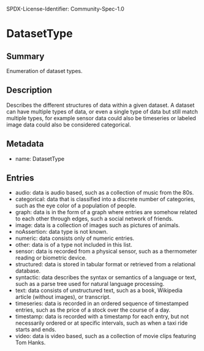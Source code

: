 SPDX-License-Identifier: Community-Spec-1.0

# DatasetType

## Summary

Enumeration of dataset types.

## Description

Describes the different structures of data within a given dataset. A dataset
can have multiple types of data, or even a single type of data but still match
multiple types, for example sensor data could also be timeseries or labeled
image data could also be considered categorical.

## Metadata

- name: DatasetType

## Entries

- audio: data is audio based, such as a collection of music from the 80s.
- categorical: data that is classified into a discrete number of categories,
  such as the eye color of a population of people.
- graph: data is in the form of a graph where entries are somehow related to
  each other through edges, such a social network of friends.
- image: data is a collection of images such as pictures of animals.
- noAssertion: data type is not known.
- numeric: data consists only of numeric entries.
- other: data is of a type not included in this list.
- sensor: data is recorded from a physical sensor, such as a thermometer
  reading or biometric device.
- structured: data is stored in tabular format or retrieved from a relational
  database.
- syntactic: data describes the syntax or semantics of a language or text, such
  as a parse tree used for natural language processing.
- text: data consists of unstructured text, such as a book, Wikipedia article
  (without images), or transcript.
- timeseries: data is recorded in an ordered sequence of timestamped entries,
  such as the price of a stock over the course of a day.
- timestamp: data is recorded with a timestamp for each entry, but not
  necessarily ordered or at specific intervals, such as when a taxi ride starts
  and ends.
- video: data is video based, such as a collection of movie clips featuring Tom
  Hanks.
